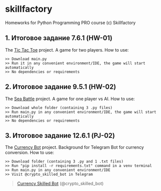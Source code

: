 # skillfactory
Homeworks for Python Programming PRO course (c) Skillfactory

## 1. Итоговое задание 7.6.1 (HW-01)

The [Tic Tac Toe](https://github.com/juliakarabasova/skillfactory/tree/main/tic_tac_toe "Tic-Tac-Toe") project. A game for two players. How to use:
```
>> Download main.py
>> Run it in any convenient environment/IDE, the game will start automatically
>> No dependencies or requirements 
```

## 2. Итоговое задание 9.5.1 (HW-02)

The [Sea Battle](https://github.com/juliakarabasova/skillfactory/tree/main/sea_battle "Sea Battle") project. A game for one player vs AI. How to use:
```
>> Download whole folder (containing 3 .py files)
>> Run main.py in any convenient environment/IDE, the game will start automatically
>> No dependencies or requirements 
```

## 3. Итоговое задание 12.6.1 (PJ-02)

The [Currency Bot](https://github.com/juliakarabasova/skillfactory/tree/main/currency_skilled_bot "Currency Bot") project. Background for Telegram Bot for currency conversion. How to use:
```
>> Download folder (containing 3 .py and 1 .txt files)
>> Run "pip install -r requirements.txt" command in a venv terminal
>> Run main.py in any convenient environment/IDE
>> Visit @crypto_skilled_bot in Telegram
```

> [Currency Skilled Bot](https://t.me/crypto_skilled_bot) (@crypto_skilled_bot)
